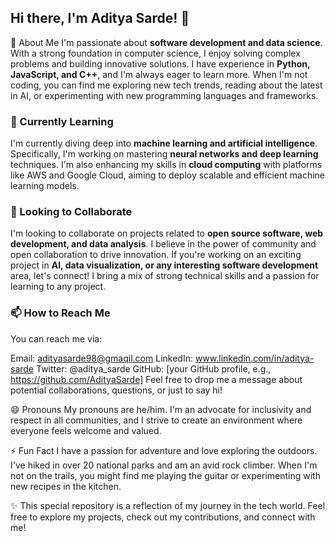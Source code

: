 ## Hi there, I'm Aditya Sarde! 👋

👀 About Me
I'm passionate about **software development and data science**. With a strong foundation in computer science, I enjoy solving complex problems and building innovative solutions. I have experience in **Python, JavaScript, and C++**, and I'm always eager to learn more. When I'm not coding, you can find me exploring new tech trends, reading about the latest in AI, or experimenting with new programming languages and frameworks.

### 🌱 Currently Learning
I'm currently diving deep into **machine learning and artificial intelligence**. Specifically, I'm working on mastering **neural networks and deep learning** techniques. I'm also enhancing my skills in **cloud computing** with platforms like AWS and Google Cloud, aiming to deploy scalable and efficient machine learning models.

### 💞️ Looking to Collaborate
I'm looking to collaborate on projects related to **open source software, web development, and data analysis**. I believe in the power of community and open collaboration to drive innovation. If you're working on an exciting project in **AI, data visualization, or any interesting software development** area, let's connect! I bring a mix of strong technical skills and a passion for learning to any project.

### 📫 How to Reach Me
You
can reach me via:

Email: adityasarde98@gmaqil.com
LinkedIn: www.linkedin.com/in/aditya-sarde
Twitter: @aditya_sarde
GitHub: [your GitHub profile, e.g., https://github.com/AdityaSarde]
Feel free to drop me a message about potential collaborations, questions, or just to say hi!

😄 Pronouns
My pronouns are he/him. I'm an advocate for inclusivity and respect in all communities, and I strive to create an environment where everyone feels welcome and valued.

⚡ Fun Fact
I have a passion for adventure and love exploring the outdoors. I've hiked in over 20 national parks and am an avid rock climber. When I'm not on the trails, you might find me playing the guitar or experimenting with new recipes in the kitchen.

✨ This special repository is a reflection of my journey in the tech world. Feel free to explore my projects, check out my contributions, and connect with me!

